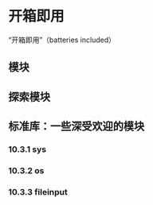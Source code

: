 # 开箱即用

“开箱即用”（batteries included）

## 模块

## 探索模块

## 标准库：一些深受欢迎的模块

### 10.3.1 sys


### 10.3.2 os

### 10.3.3 fileinput


